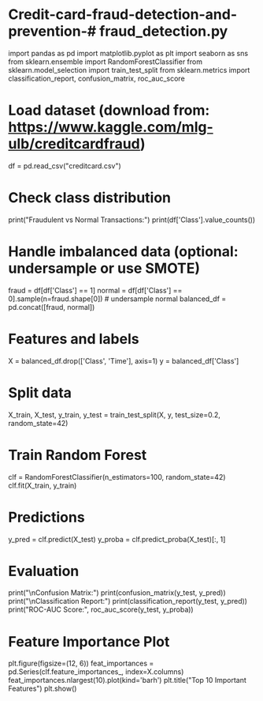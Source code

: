 # Credit-card-fraud-detection-and-prevention-# fraud_detection.py

import pandas as pd
import matplotlib.pyplot as plt
import seaborn as sns
from sklearn.ensemble import RandomForestClassifier
from sklearn.model_selection import train_test_split
from sklearn.metrics import classification_report, confusion_matrix, roc_auc_score

# Load dataset (download from: https://www.kaggle.com/mlg-ulb/creditcardfraud)
df = pd.read_csv("creditcard.csv")

# Check class distribution
print("Fraudulent vs Normal Transactions:")
print(df['Class'].value_counts())

# Handle imbalanced data (optional: undersample or use SMOTE)
fraud = df[df['Class'] == 1]
normal = df[df['Class'] == 0].sample(n=fraud.shape[0])  # undersample normal
balanced_df = pd.concat([fraud, normal])

# Features and labels
X = balanced_df.drop(['Class', 'Time'], axis=1)
y = balanced_df['Class']

# Split data
X_train, X_test, y_train, y_test = train_test_split(X, y, test_size=0.2, random_state=42)

# Train Random Forest
clf = RandomForestClassifier(n_estimators=100, random_state=42)
clf.fit(X_train, y_train)

# Predictions
y_pred = clf.predict(X_test)
y_proba = clf.predict_proba(X_test)[:, 1]

# Evaluation
print("\nConfusion Matrix:")
print(confusion_matrix(y_test, y_pred))
print("\nClassification Report:")
print(classification_report(y_test, y_pred))
print("ROC-AUC Score:", roc_auc_score(y_test, y_proba))

# Feature Importance Plot
plt.figure(figsize=(12, 6))
feat_importances = pd.Series(clf.feature_importances_, index=X.columns)
feat_importances.nlargest(10).plot(kind='barh')
plt.title("Top 10 Important Features")
plt.show()
